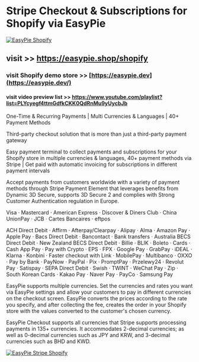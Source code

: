 # Stripe Checkout &amp; Subscriptions for Shopify via EasyPie
[![EasyPie Shopify](https://github.com/user-attachments/assets/860e8a63-78ee-4621-878d-286d2b7b8e79)](https://easypie.shop/shopify)

## visit >> https://easypie.shop/shopify
### visit Shopify demo store >> [https://easypie.dev](https://easypie.dev/)
#### visit video preview list >> https://www.youtube.com/playlist?list=PLYcyegf4ttmGdfkCKK0QdRnMu9yUycbJb

One-Time &amp; Recurring Payments | Multi Currencies &amp; Languages | 40+ Payment Methods

Third-party checkout solution that is more than just a third-party payment gateway

Easy payment terminal to collect payments and subscriptions for your Shopify store in multiple currencies & languages, 40+ payment methods via Stripe | Get paid with automatic invoicing for subscriptions in different payment intervals

Accept payments from customers worldwide with a variety of payment methods through Stripe Payment Element that leverages benefits from Dynamic 3D Secure, supports 3D Secure 2 and complies with Strong Customer Authentication regulation in Europe.

Visa · Mastercard · American Express · Discover & Diners Club · China UnionPay · JCB · Cartes Bancaires · eftpos

ACH Direct Debit · Affirm · Afterpay/Clearpay · Alipay · Alma · Amazon Pay · Apple Pay · Bacs Direct Debit · Bancontact · Bank transfers · Australia BECS Direct Debit · New Zealand BECS Direct Debit · Billie · BLIK · Boleto · Cards · Cash App Pay · Pay with Crypto · EPS · FPX · Google Pay · GrabPay · iDEAL · Klarna · Konbini · Faster checkout with Link · MobilePay · Multibanco · OXXO · Pay by Bank · PayNow · PayPal · Pix · PromptPay · Przelewy24 · Revolut Pay · Satispay · SEPA Direct Debit · Swish · TWINT · WeChat Pay · Zip · South Korean Cards · Kakao Pay · Naver Pay · PayCo · Samsung Pay

EasyPie supports multiple currencies. Set the currencies and rates you want via EasyPie settings and allow your customers to pay in different currencies on the checkout screen. EasyPie converts the prices according to the rate you specify, and after collecting the fee, creates the order in your Shopify store with the values converted to the customer's chosen currency.

EasyPie Checkout supports all currencies that Stripe supports processing payments in 135+ currencies. It accommodates 2-decimal currencies; as well as 0-decimal currencies such as JPY and KRW, and 3-decimal currencies such as BHD and KWD.

[![EasyPie Stripe Shopify](https://github.com/user-attachments/assets/039d80ab-438a-436d-b5ba-5bf7c7b5f9e0)](https://easypie.shop/shopify)

